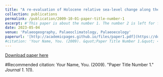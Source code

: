 ```yaml
---
title: "A re-evaluation of Holocene relative sea-level change along the Fujian coast, southeastern China"
collection: publications
permalink: /publication/2009-10-01-paper-title-number-1
excerpt: #'This paper is about the number 1. The number 2 is left for future work.'
date: 2023-05-04
venue: 'Palaeogeography, Palaeoclimatology, Palaeoecology'
paperurl: '[http://academicpages.github.io/files/paper1.pdf](https://doi.org/10.1016/j.palaeo.2023.111577)'
#citation: 'Your Name, You. (2009). &quot;Paper Title Number 1.&quot; <i>Journal 1</i>. 1(1).'
---
```


[Download paper here](http://linannan719.github.io/files/Paper_2023b.pdf)

#Recommended citation: Your Name, You. (2009). "Paper Title Number 1." <i>Journal 1</i>. 1(1).
